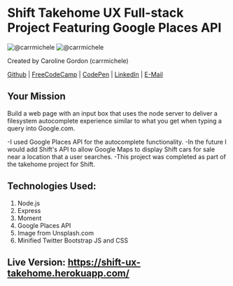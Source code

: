 # Shift Takehome UX Full-stack Project Featuring Google Places API
![@carrmichele](http://image-store.slidesharecdn.com/06b4c956-530e-4927-ad6f-4614112c6b7f-large.png)
![@carrmichele](http://image-store.slidesharecdn.com/d406b338-d2c5-4a73-84f1-62547586b78d-large.png)

Created by Caroline Gordon (carrmichele)

[Github](https://github.com/carrmichele) | [FreeCodeCamp](http://www.freecodecamp.com/carrmichele) | [CodePen](http://codepen.io/caromichel/) | [LinkedIn](https://www.linkedin.com/in/carolinemgordon) | [E-Mail](mailto:karoline.gdn@gmail.com)

## Your Mission

Build a web page with an input box that uses the node server to deliver a
filesystem autocomplete experience similar to what you get when typing a query into Google.com.

-I used Google Places API for the autocomplete functionality.
-In the future I would add Shift's API to allow Google Maps to display Shift cars for sale near a location that a user searches.
-This project was completed as part of the takehome project for Shift.

## Technologies Used:

1. Node.js
2. Express
3. Moment
4. Google Places API
5. Image from Unsplash.com
6. Minified Twitter Bootstrap JS and CSS

## Live Version: https://shift-ux-takehome.herokuapp.com/
